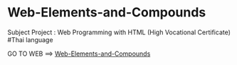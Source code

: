 # Web-Elements-and-Compounds
Subject Project : Web Programming with HTML (High Vocational Certificate) #Thai language

GO TO WEB ==> 
[Web-Elements-and-Compounds](https://kamchai-n.github.io/Web-Elements-and-Compounds/)
